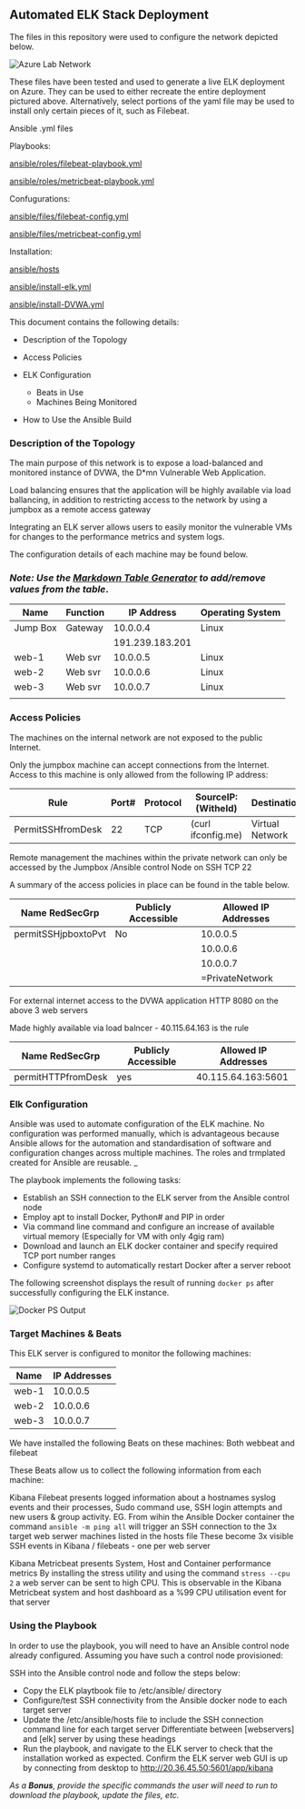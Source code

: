 ## Automated ELK Stack Deployment

The files in this repository were used to configure the network depicted below.

![Azure Lab Network][logo]

[logo]: ../main/diagrams/azurelabnetwork.png "Azure Lab Network"


These files have been tested and used to generate a live ELK deployment on Azure. 
They can be used to either recreate the entire deployment pictured above. 
Alternatively, select portions of the yaml file may be used to install only certain pieces of it, such as Filebeat.


Ansible .yml files

Playbooks:

[ansible/roles/filebeat-playbook.yml](../main/ansible/roles/filebeat-playbook.yml)

[ansible/roles/metricbeat-playbook.yml](../main/ansible/roles/metricbeat-playbook.yml)

Confugurations:

[ansible/files/filebeat-config.yml](../main/ansible/files/filebeat-config.yml)

[ansible/files/metricbeat-config.yml](../main/ansible/files/metricbeat-config.yml)

Installation:

[ansible/hosts](../main/ansible/hosts.txt)

[ansible/install-elk.yml](../main/ansible/install-elk.yml)

[ansible/install-DVWA.yml](../main/ansible/install-DVWA.yml)

This document contains the following details:
- Description of the Topology
- Access Policies
- ELK Configuration
  - Beats in Use
  - Machines Being Monitored

- How to Use the Ansible Build

### Description of the Topology

The main purpose of this network is to expose a load-balanced and monitored instance of DVWA, the D*mn Vulnerable Web Application.

Load balancing ensures that the application will be highly available via load ballancing, in addition to restricting access to the network by using a jumpbox as a remote access gateway

Integrating an ELK server allows users to easily monitor the vulnerable VMs for changes to the performance metrics and system logs. 


The configuration details of each machine may be found below.
### _Note: Use the [Markdown Table Generator](http://www.tablesgenerator.com/markdown_tables) to add/remove values from the table_.


| Name        | Function | IP Address        | Operating System |
|-------------|----------|-------------------|------------------|
| Jump Box    | Gateway  | 10.0.0.4          | Linux            |
|             |          | 191.239.183.201   |                  |
| web-1       | Web svr  | 10.0.0.5          | Linux            |
| web-2       | Web svr  | 10.0.0.6          | Linux            |
| web-3       | Web svr  | 10.0.0.7          | Linux            |
|             |          |                   |                  |

### Access Policies

The machines on the internal network are not exposed to the public Internet. 

Only the jumpbox machine can accept connections from the Internet.
Access to this machine is only allowed from the following IP address:

| Rule              | Port#  | Protocol  | SourceIP: (Witheld)  | Destination     | Action  |
|-------------------|--------|-----------|----------------------|-----------------|---------|
| PermitSSHfromDesk | 22     | TCP       | (curl ifconfig.me)   | Virtual Network | Permit  |


Remote management the machines within the private network can only be accessed by the Jumpbox /Ansible control Node on SSH TCP 22

A summary of the access policies in place can be found in the table below.

| Name RedSecGrp      | Publicly Accessible | Allowed IP Addresses |
|---------------------|---------------------|----------------------|
| permitSSHjpboxtoPvt | No                  | 10.0.0.5             |
|                     |                     | 10.0.0.6             |
|                     |                     | 10.0.0.7             |
|                     |                     | =PrivateNetwork      |


For external internet access to the DVWA application HTTP 8080 on the above 3 web servers

Made highly available via load balncer - 40.115.64.163 is the rule

| Name RedSecGrp      | Publicly Accessible | Allowed IP Addresses |
|---------------------|---------------------|----------------------|
| permitHTTPfromDesk  | yes                 | 40.115.64.163:5601   |                     |                     |                     |                      |


### Elk Configuration

Ansible was used to automate configuration of the ELK machine. No configuration was performed manually, which is advantageous because Ansible allows for the automation and standardisation of software and configuration changes across multiple machines. The roles and trmplated created for Ansible are reusable.
_

The playbook implements the following tasks:
- Establish an SSH connection to the ELK server from the Ansible control node
- Employ apt to install Docker, Python# and PIP in order
- Via command line command and configure an increase of available virtual memory 
    (Especially for VM with only 4gig ram)
- Download and launch an ELK docker container and specify required TCP port number ranges
- Configure systemd to automatically restart Docker after a server reboot

The following screenshot displays the result of running `docker ps` after successfully configuring the ELK instance.

![Docker PS Output][logo1]

[logo1]: ../main/diagrams/docker_ps_output.png "Docker PS Output"

### Target Machines & Beats
This ELK server is configured to monitor the following machines:

| Name                | IP Addresses         |
|---------------------|----------------------|
| web-1               | 10.0.0.5             |
| web-2               | 10.0.0.6             |
| web-3               | 10.0.0.7             |


We have installed the following Beats on these machines: Both webbeat and filebeat

These Beats allow us to collect the following information from each machine:

Kibana Filebeat presents logged information about a hostnames syslog events and their processes, Sudo command use, SSH login attempts and new users & group activity.
EG. From wihin the Ansible Docker container the command `ansible -m ping all` will trigger an SSH connection to the 3x target web serwer machines listed in the hosts file
These become 3x visible SSH events in Kibana / filebeats - one per web server

Kibana Metricbeat presents System, Host and Container performance metrics
By installing the stress utility and using the command `stress --cpu 2` a web server can be sent to high CPU. 
This is observable in the Kibana Metricbeat system and host dashboard as a %99 CPU utilisation event for that server 

### Using the Playbook
In order to use the playbook, you will need to have an Ansible control node already configured. Assuming you have such a control node provisioned: 

SSH into the Ansible control node and follow the steps below:
- Copy the ELK playtbook file to /etc/ansible/ directory
- Configure/test SSH connectivity from the Ansible docker node to each target server
- Update the /etc/ansible/hosts file to include the SSH connection command line for each target server
    Differentiate between [webservers] and [elk] server by using these headings
- Run the playbook, and navigate to the ELK server to check that the installation worked as expected.
    Confirm the ELK server web GUI is up by connecting from desktop to http://20.36.45.50:5601/app/kibana 

_As a **Bonus**, provide the specific commands the user will need to run to download the playbook, update the files, etc._

